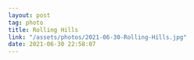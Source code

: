 ```yaml
---
layout: post
tag: photo
title: Rolling Hills
link: "/assets/photos/2021-06-30-Rolling-Hills.jpg"
date: 2021-06-30 22:58:07
---
```

